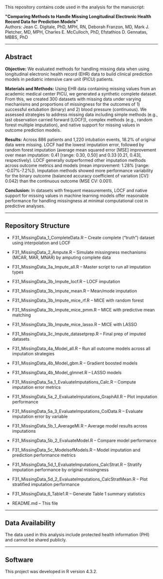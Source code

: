 This repository contains code used in the analysis for the manuscript:

**"Comparing Methods to Handle Missing Longitudinal Electronic Health Record Data for Prediction Models"**  
Authors: Jean C. Digitale, PhD, MPH, RN, Deborah Franzon, MD, Mark J. Pletcher, MD, MPH, Charles E. McCulloch, PhD, Efstathios D. Gennatas, MBBS, PhD

---

## Abstract

**Objective:** We evaluated methods for handling missing data when using longitudinal electronic health record (EHR) data to build clinical prediction models in pediatric intensive care unit (PICU) patients.

**Materials and Methods:** Using EHR data containing missing values from an academic medical center PICU, we generated a synthetic complete dataset. From this, we created 300 datasets with missing data under varying mechanisms and proportions of missingness for the outcomes of 1) successful extubation (binary) and 2) blood pressure (continuous). We assessed strategies to address missing data including simple methods (e.g., last observation carried forward [LOCF]), complex methods (e.g., random forest multiple imputation), and native support for missing values in outcome prediction models.

**Results:** Across 886 patients and 1,220 intubation events, 18.2% of original data were missing. LOCF had the lowest imputation error, followed by random forest imputation (average mean squared error [MSE] improvement over mean imputation: 0.41 [range: 0.30, 0.50] and 0.33 [0.21, 0.43], respectively). LOCF generally outperformed other imputation methods across outcome metrics and models (mean improvement: 1.28% [range: -0.07%-7.2%]). Imputation methods showed more performance variability for the binary outcome (balanced accuracy coefficient of variation [CV]: 0.042) than the continuous outcome (MSE CV: 0.001).

**Conclusion:** In datasets with frequent measurements, LOCF and native support for missing values in machine learning models offer reasonable performance for handling missingness at minimal computational cost in predictive analyses.

---

## Repository Structure

- F31_MissingData_1_CompleteData.R – Create complete (“truth”) dataset using interpolation and LOCF

- F31_MissingData_2_Ampute.R – Simulate missingness mechanisms (MCAR, MAR, MNAR) by amputing complete data

- F31_MissingData_3a_Impute_all.R – Master script to run all imputation types

- F31_MissingData_3b_Impute_locf.R – LOCF imputation

- F31_MissingData_3b_Impute_mean.R – Mean/mode imputation

- F31_MissingData_3b_Impute_mice_rf.R – MICE with random forest

- F31_MissingData_3b_Impute_mice_pmm.R – MICE with predictive mean matching

- F31_MissingData_3b_Impute_mice_lasso.R – MICE with LASSO

- F31_MissingData_3c_Impute_datasetprep.R – Final prep of imputed datasets

- F31_MissingData_4a_Model_all.R – Run all outcome models across all imputation strategies

- F31_MissingData_4b_Model_gbm.R – Gradient boosted models

- F31_MissingData_4b_Model_glmnet.R – LASSO models

- F31_MissingData_5a_1_EvaluateImputations_Calc.R – Compute imputation error metrics

- F31_MissingData_5a_2_EvaluateImputations_GraphAll.R – Plot imputation performance

- F31_MissingData_5a_3_EvaluateImputations_ColData.R – Evaluate imputation error by variable

- F31_MissingData_5b_1_AverageMI.R – Average model results across imputations

- F31_MissingData_5b_2_EvaluateModel.R – Compare model performance

- F31_MissingData_5c_ModelsofModels.R – Model imputation and prediction performance metrics

- F31_MissingData_5d_1_EvaluateImputations_CalcStrat.R – Stratify imputation performance by original missingness

- F31_MissingData_5d_2_EvaluateImputations_CalcStratMean.R – Plot stratified imputation performance

- F31_MissingData_6_Table1.R – Generate Table 1 summary statistics

- README.md – This file

---

## Data Availability
The data used in this analysis include protected health information (PHI) and cannot be shared publicly.

---

## Software
This project was developed in R version 4.3.2.
